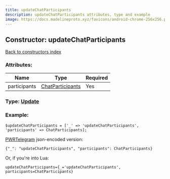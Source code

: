 ```yaml
---
title: updateChatParticipants
description: updateChatParticipants attributes, type and example
image: https://docs.madelineproto.xyz/favicons/android-chrome-256x256.png
---
```

## Constructor: updateChatParticipants  
[Back to constructors index](index.md)



### Attributes:

| Name     |    Type       | Required |
|----------|---------------|----------|
|participants|[ChatParticipants](../types/ChatParticipants.md) | Yes|



### Type: [Update](../types/Update.md)


### Example:

```
$updateChatParticipants = ['_' => 'updateChatParticipants', 'participants' => ChatParticipants];
```  

[PWRTelegram](https://pwrtelegram.xyz) json-encoded version:

```
{"_": "updateChatParticipants", "participants": ChatParticipants}
```


Or, if you're into Lua:  


```
updateChatParticipants={_='updateChatParticipants', participants=ChatParticipants}

```


